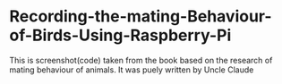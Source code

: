 # Recording-the-mating-Behaviour-of-Birds-Using-Raspberry-Pi
This is screenshot(code) taken from the book based on the research of mating behaviour of animals. It was puely written by Uncle Claude
